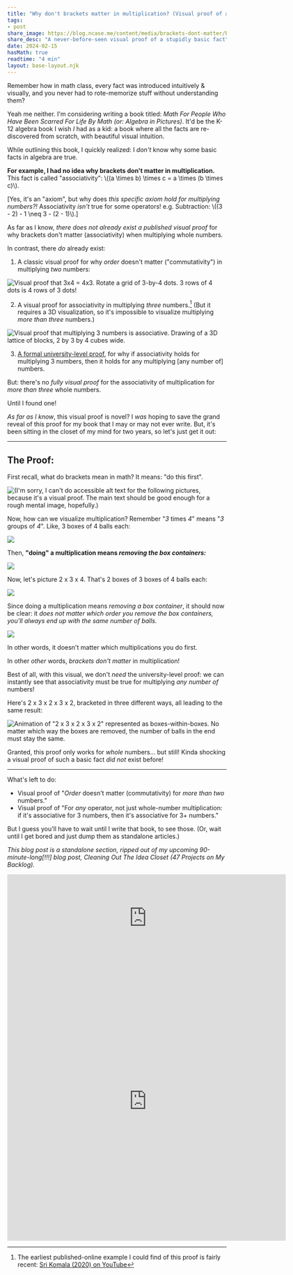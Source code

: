 ```yaml
---
title: "Why don't brackets matter in multiplication? (Visual proof of associativity)"
tags:
- post
share_image: https://blog.ncase.me/content/media/brackets-dont-matter/banner.png
share_desc: "A never-before-seen visual proof of a stupidly basic fact"
date: 2024-02-15
hasMath: true
readtime: "4 min"
layout: base-layout.njk
---
```


Remember how in math class, every fact was introduced intuitively & visually, and you never had to rote-memorize stuff without understanding them?

Yeah me neither. I'm considering writing a book titled: *Math For People Who Have Been Scarred For Life By Math (or: Algebra in Pictures)*. It'd be the K-12 algebra book I wish *I* had as a kid: a book where all the facts are re-discovered from scratch, with beautiful visual intuition.

While outlining this book, I quickly realized: I *don't* know why some basic facts in algebra are true.

**For example, I had no idea why brackets don't matter in multiplication.** This fact is called "associativity": \\((a \times b) \times c = a \times (b \times c)\\).

[Yes, it's an "axiom", but why does *this specific axiom hold for multiplying numbers?!* Associativity *isn't* true for some operators! e.g. Subtraction: \\((3 - 2) - 1 \neq 3 - (2 - 1)\\).]

As far as I know, *there does not already exist a published visual proof* for why brackets don't matter (associativity) when multiplying whole numbers.

In contrast, there *do* already exist:

1) A classic visual proof for why *order* doesn't matter ("commutativity") in multiplying *two* numbers:

![Visual proof that 3x4 = 4x3. Rotate a grid of 3-by-4 dots. 3 rows of 4 dots is 4 rows of 3 dots!](/content/media/brackets-dont-matter/animation.gif)

2) A visual proof for associativity in multiplying *three* numbers.[^yt-link] (But it requires a 3D visualization, so it's impossible to visualize multiplying *more than three* numbers.)

[^yt-link]: The earliest published-online example I could find of this proof is fairly recent: [Sri Komala (2020) on YouTube](https://www.youtube.com/watch?v=gvQkZaWbCrc)

![Visual proof that multiplying 3 numbers is associative. Drawing of a 3D lattice of blocks, 2 by 3 by 4 cubes wide.](/content/media/brackets-dont-matter/proof3associative.png)

3) [A formal university-level proof](https://proofwiki.org/wiki/General_Associativity_Theorem/Formulation_2/Proof_2), for why if associativity holds for multiplying 3 numbers, then it holds for any multiplying [any number of] numbers.

But: there's no *fully visual proof* for the associativity of multiplication for *more than three* whole numbers.

Until I found one!

*As far as I know*, this visual proof is novel? I *was* hoping to save the grand reveal of this proof for my book that I may or may not ever write. But, it's been sitting in the closet of my mind for two years, so let's just get it out:

<hr>

## The Proof:

First recall, what do brackets mean in math? It means: "do this first".

![(I'm sorry, I can't do accessible alt text for the following pictures, because it's a visual proof. The main text should be good enough for a rough mental image, hopefully.)](/content/media/backlog/math0001.png)

Now, how can we visualize multiplication? Remember "*3* times *4*" means "*3* groups of *4*". Like, 3 boxes of 4 balls each:

![](/content/media/backlog/math0002.png)

Then, **"doing" a multiplication means _removing the box containers:_**

![](/content/media/backlog/math0003.png)

Now, let's picture 2 x 3 x 4. That's 2 boxes of 3 boxes of 4 balls each:

![](/content/media/backlog/math0004.png)

Since doing a multiplication means *removing a box container*, it should now be clear: it *does not matter which order you remove the box containers, you'll always end up with the same number of balls.*

![](/content/media/backlog/math0005.png)

In other words, it doesn't matter which multiplications you do first.

In other *other* words, *brackets don't matter* in multiplication!

Best of all, with this visual, we don't *need* the university-level proof: we can instantly see that associativity must be true for multiplying *any number of* numbers!

Here's 2 x 3 x 2 x 3 x 2, bracketed in three different ways, all leading to the same result:

![Animation of "2 x 3 x 2 x 3 x 2" represented as boxes-within-boxes. No matter which way the boxes are removed, the number of balls in the end must stay the same.](/content/media/backlog/animation.gif)

Granted, this proof only works for *whole* numbers... but still! Kinda shocking a visual proof of such a basic fact *did not* exist before!

---

What's left to do:

* Visual proof of "*Order* doesn't matter (commutativity) for *more than two* numbers."
* Visual proof of "For *any* operator, not just whole-number multiplication: if it's associative for 3 numbers, then it's associative for 3+ numbers."

But I guess you'll have to wait until I write that book, to see those. (Or, wait until I get bored and just dump them as standalone articles.)

*This blog post is a standalone section, ripped out of my upcoming 90-minute-long[!!!] blog post, Cleaning Out The Idea Closet (47 Projects on My Backlog).*

<iframe src="https://ncase.me/ncase-credits/signup.html" frameborder="no" width=640 height=200></iframe>

<iframe src="https://ncase.me/ncase-credits/supporters/feb2024.html" frameborder="no" width=640 height=640></iframe>

